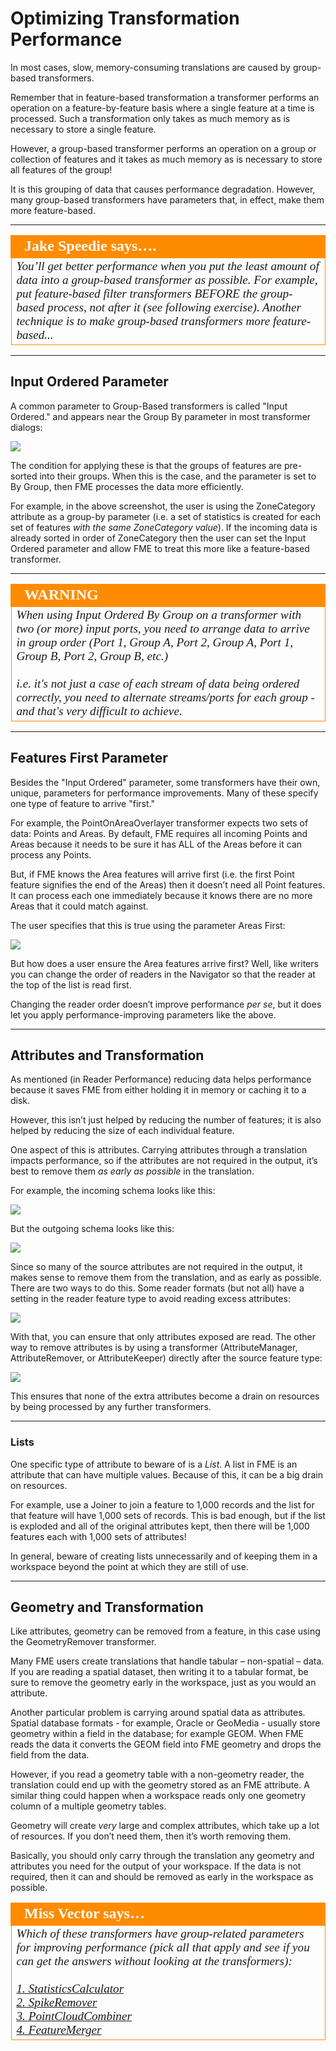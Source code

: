 # Optimizing Transformation Performance #

In most cases, slow, memory-consuming translations are caused by group-based transformers.

Remember that in feature-based transformation a transformer performs an operation on a feature-by-feature basis where a single feature at a time is processed. Such a transformation only takes as much memory as is necessary to store a single feature.

However, a group-based transformer performs an operation on a group or collection of features and it takes as much memory as is necessary to store all features of the group!

It is this grouping of data that causes performance degradation. However, many group-based transformers have parameters that, in effect, make them more feature-based.

---

<table style="border-spacing: 0px">
<tr>
<td style="vertical-align:middle;background-color:darkorange;border: 2px solid darkorange">
<i class="fa fa-quote-left fa-lg fa-pull-left fa-fw" style="color:white;padding-right: 12px;vertical-align:text-top"></i>
<span style="color:white;font-size:x-large;font-weight: bold;font-family:serif">Jake Speedie says….</span>
</td>
</tr>

<tr>
<td style="border: 1px solid darkorange">
<span style="font-family:serif; font-style:italic; font-size:larger">
You’ll get better performance when you put the least amount of data into a group-based transformer as possible.
For example, put feature-based filter transformers BEFORE the group-based process, not after it (see following exercise). Another technique is to make group-based transformers more feature-based...
</span>
</td>
</tr>
</table>

---

## Input Ordered Parameter ##

A common parameter to Group-Based transformers is called "Input Ordered." and appears near the Group By parameter in most transformer dialogs:

![](./Images/Img2.029.TransformerPerformanceGroupedFeatureParam.png)

The condition for applying these is that the groups of features are pre-sorted into their groups. When this is the case, and the parameter is set to By Group, then FME processes the data more efficiently. 

For example, in the above screenshot, the user is using the ZoneCategory attribute as a group-by parameter (i.e. a set of statistics is created for each set of features *with the same ZoneCategory value*). If the incoming data is already sorted in order of ZoneCategory then the user can set the Input Ordered parameter and allow FME to treat this more like a feature-based transformer.

---

<!--Warning Section--> 

<table style="border-spacing: 0px">
<tr>
<td style="vertical-align:middle;background-color:darkorange;border: 2px solid darkorange">
<i class="fa fa-exclamation-triangle fa-lg fa-pull-left fa-fw" style="color:white;padding-right: 12px;vertical-align:text-top"></i>
<span style="color:white;font-size:x-large;font-weight: bold;font-family:serif">WARNING</span>
</td>
</tr>

<tr>
<td style="border: 1px solid darkorange">
<span style="font-family:serif; font-style:italic; font-size:larger">
When using Input Ordered By Group on a transformer with two (or more) input ports, you need to arrange data to arrive in group order (Port 1, Group A, Port 2, Group A, Port 1, Group B, Port 2, Group B, etc.)
<br><br>i.e. it's not just a case of each stream of data being ordered correctly, you need to alternate streams/ports for each group - and that's very difficult to achieve.
</span>
</td>
</tr>
</table>

---

## Features First Parameter ##

Besides the "Input Ordered" parameter, some transformers have their own, unique, parameters for performance improvements. Many of these specify one type of feature to arrive "first."

For example, the PointOnAreaOverlayer transformer expects two sets of data: Points and Areas. By default, FME requires all incoming Points and Areas because it needs to be sure it has ALL of the Areas before it can process any Points.

But, if FME knows the Area features will arrive first (i.e. the first Point feature signifies the end of the Areas) then it doesn’t need all Point features. It can process each one immediately because it knows there are no more Areas that it could match against.

The user specifies that this is true using the parameter Areas First:

![](./Images/Img2.030.TransformerPerformanceNeighborsFirst.png)

But how does a user ensure the Area features arrive first? Well, like writers you can change the order of readers in the Navigator so that the reader at the top of the list is read first.

Changing the reader order doesn’t improve performance *per se*, but it does let you apply performance-improving parameters like the above.

---

## Attributes and Transformation ##

As mentioned (in Reader Performance) reducing data helps performance because it saves FME from either holding it in memory or caching it to a disk.

However, this isn’t just helped by reducing the number of features; it is also helped by reducing the size of each individual feature.

One aspect of this is attributes. Carrying attributes through a translation impacts performance, so if the attributes are not required in the output, it’s best to remove them *as early as possible* in the translation.

For example, the incoming schema looks like this:

![](./Images/Img2.033.TransformerPerformanceAttrsSourceSchema.png)

But the outgoing schema looks like this:

![](./Images/Img2.034.TransformerPerformanceAttrsDestSchema.png)

Since so many of the source attributes are not required in the output, it makes sense to remove them from the translation, and as early as possible. There are two ways to do this. Some reader formats (but not all) have a setting in the reader feature type to avoid reading excess attributes:

![](./Images/Img2.035.TransformerPerformanceReadAttrs.png)

With that, you can ensure that only attributes exposed are read. The other way to remove attributes is by using a transformer (AttributeManager, AttributeRemover, or AttributeKeeper) directly after the source feature type:

![](./Images/Img2.036.TransformerPerformanceRemovingAttrs.png)

This ensures that none of the extra attributes become a drain on resources by being processed by any further transformers.

---

### Lists ###

One specific type of attribute to beware of is a *List*. A list in FME is an attribute that can have multiple values. Because of this, it can be a big drain on resources.

For example, use a Joiner to join a feature to 1,000 records and the list for that feature will have 1,000 sets of records. This is bad enough, but if the list is exploded and all of the original attributes kept, then there will be 1,000 features each with 1,000 sets of attributes!

In general, beware of creating lists unnecessarily and of keeping them in a workspace beyond the point at which they are still of use.

---

## Geometry and Transformation ##

Like attributes, geometry can be removed from a feature, in this case using the GeometryRemover transformer.

Many FME users create translations that handle tabular – non-spatial – data. If you are reading a spatial dataset, then writing it to a tabular format, be sure to remove the geometry early in the workspace, just as you would an attribute.

Another particular problem is carrying around spatial data as attributes. Spatial database formats - for example, Oracle or GeoMedia - usually store geometry within a field in the database; for example GEOM. When FME reads the data it converts the GEOM field into FME geometry and drops the field from the data.

However, if you read a geometry table with a non-geometry reader, the translation could end up with the geometry stored as an FME attribute. A similar thing could happen when a workspace reads only one geometry column of a multiple geometry tables.

Geometry will create *very* large and complex attributes, which take up a lot of resources. If you don’t need them, then it’s worth removing them.

Basically, you should only carry through the translation any geometry and attributes you need for the output of your workspace. If the data is not required, then it can and should be removed as early in the workspace as possible.

<table style="border-spacing: 0px">
<tr>
<td style="vertical-align:middle;background-color:darkorange;border: 2px solid darkorange">
<i class="fa fa-quote-left fa-lg fa-pull-left fa-fw" style="color:white;padding-right: 12px;vertical-align:text-top"></i>
<span style="color:white;font-size:x-large;font-weight: bold;font-family:serif">Miss Vector says…</span>
</td>
</tr>

<tr>
<td style="border: 1px solid darkorange">
<span style="font-family:serif; font-style:italic; font-size:larger">
Which of these transformers have group-related parameters for improving performance (pick all that apply and see if you can get the answers without looking at the transformers): 
<br><br><a href="http://52.73.3.37/fmedatastreaming/Manual/QAResponse2017.fmw?chapter=12&question=4&answer=1&DestDataset_TEXTLINE=C%3A%5CFMEOutput%5CQAResponse.html">1. StatisticsCalculator</a>
<br><a href="http://52.73.3.37/fmedatastreaming/Manual/QAResponse2017.fmw?chapter=12&question=4&answer=2&DestDataset_TEXTLINE=C%3A%5CFMEOutput%5CQAResponse.html">2. SpikeRemover</a>
<br><a href="http://52.73.3.37/fmedatastreaming/Manual/QAResponse2017.fmw?chapter=12&question=4&answer=3&DestDataset_TEXTLINE=C%3A%5CFMEOutput%5CQAResponse.html">3. PointCloudCombiner</a>
<br><a href="http://52.73.3.37/fmedatastreaming/Manual/QAResponse2017.fmw?chapter=12&question=4&answer=4&DestDataset_TEXTLINE=C%3A%5CFMEOutput%5CQAResponse.html">4. FeatureMerger</a>
</span>
</td>
</tr>
</table> 